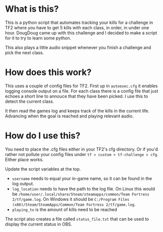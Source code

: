 # What is this?
This is a python script that automates tracking your kills for a challenge in TF2 where you have to get 5 kills with each class, in order, in under one hour. DougDoug came up with this challenge and I decided to make a script for it to try to learn some python.

This also plays a little audio snippet whenever you finish a challenge and pick the next class.

# How does this work?
This uses a couple of config files for TF2. First up in `autoexec.cfg` it enables logging console output on a file. For each class there is a config file that just echoes a short line to annouce that they have been picked. I use this to detect the current class.

It then read the games log and keeps track of the kills in the current life. Advancing when the goal is reached and playing relevant audio.

# How do I use this?

You need to place the .cfg files either in your TF2's cfg directory. Or if you'd rather not pollute your config files under `tf > custom > tf-challenge > cfg`. Either place works.

Update the script variables at the top. 
- `username` needs to equal your in-game name, so it can be found in the log output.
- `log_location` needs to have the path to the log file. On Linux this would be `/home/user/.local/share/Steam/steamapps/common/Team Fortress 2/tf/game.log`. On Windows it should be `C:/Program Files (x86)/Steam/SteamApps/Common/Team Fortress 2/tf/game.log`.
- `playing_to` is the amount of kills need to be reached

The script also creates a file called `status_file.txt` that can be used to display the current status in OBS.